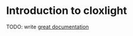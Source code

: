 # Introduction to cloxlight

TODO: write [great documentation](http://jacobian.org/writing/great-documentation/what-to-write/)
